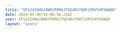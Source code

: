 ```yaml
---
title: "SP124ZXWG28W9JP8R6JTQE4RV780F15RV54PX6WQD"
date: 2024-05-06T16:06:58.258Z
user: SP124ZXWG28W9JP8R6JTQE4RV780F15RV54PX6WQD
layout: "users"
---
```

    